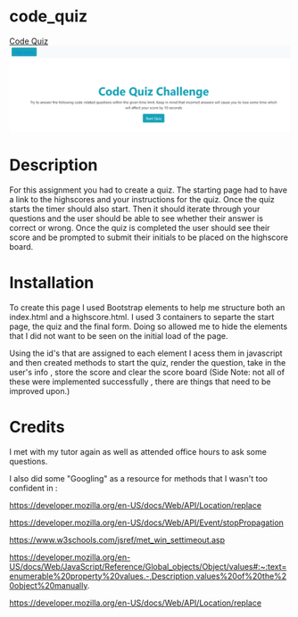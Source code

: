 # code_quiz
[Code Quiz]()
![Image of Code Quiz](codequizimg.png)

# Description

For this assignment you had to create a quiz. The starting page had to have a link to the highscores and your instructions for the quiz. 
Once the quiz starts the timer should also start. Then it should iterate through your questions and the user should be able to see whether their answer is correct or wrong. 
Once the quiz is completed the user should see their score and be prompted to submit their initials to be placed on the highscore board. 

# Installation
To create this page I used Bootstrap elements to help me structure both an index.html and a highscore.html. 
I used 3 containers to separte the start page, the quiz and the final form. Doing so allowed me to hide the elements that I did not want to be seen on the initial load of the page.

Using the id's that are assigned to each element I acess them in javascript and then created methods to start the quiz, render the question, take in the user's info , store the score and clear the score board (Side Note: not all of these were implemented successfully , there are things that need to be improved upon.)



# Credits

I met with my tutor again as well as attended office hours to ask some questions. 

I also did some "Googling" as a resource for methods that I wasn't too confident in :

https://developer.mozilla.org/en-US/docs/Web/API/Location/replace

https://developer.mozilla.org/en-US/docs/Web/API/Event/stopPropagation

https://www.w3schools.com/jsref/met_win_settimeout.asp

https://developer.mozilla.org/en-US/docs/Web/JavaScript/Reference/Global_objects/Object/values#:~:text=enumerable%20property%20values.-,Description,values%20of%20the%20object%20manually.

https://developer.mozilla.org/en-US/docs/Web/API/Location/replace